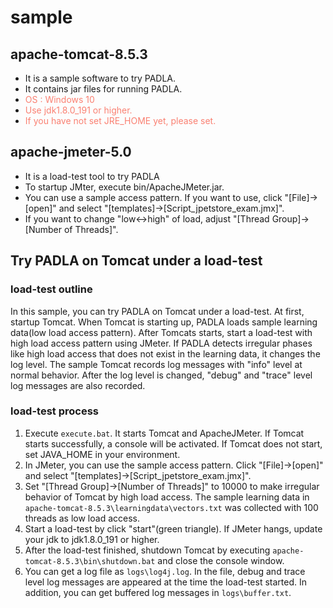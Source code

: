 # sample
## apache-tomcat-8.5.3
* It is a sample software to try PADLA.
* It contains jar files for running PADLA.
* <font color="Salmon">OS : Windows 10</font>
* <font color="Salmon">Use jdk1.8.0_191 or higher.</font>
* <font color="Salmon">If you have not set JRE_HOME yet, please set.</font>

## apache-jmeter-5.0
* It is a load-test tool to try PADLA
* To startup JMter, execute bin/ApacheJMeter.jar.
* You can use a sample access pattern. If you want to use, click "[File]->[open]" and select "[templates]->[Script_jpetstore_exam.jmx]".
* If you want to change "low<->high" of load, adjust "[Thread Group]->[Number of Threads]".

## Try PADLA on Tomcat under a load-test
### load-test outline
In this sample, you can try PADLA on Tomcat under a load-test. At first, startup Tomcat. When Tomcat is starting up, PADLA loads sample learning data(low load access pattern). After Tomcats starts, start a load-test with high load access pattern using JMeter. If PADLA detects irregular phases like high load access that does not exist in the learning data, it changes the log level. The sample Tomcat records log messages with "info" level at normal behavior. After the log level is changed, "debug" and "trace" level log messages are also recorded.

### load-test process
1. Execute `execute.bat`. It starts Tomcat and ApacheJMeter. If Tomcat starts successfully, a console will be activated. If Tomcat does not start, set JAVA_HOME in your environment.
2. In JMeter, you can use the sample access pattern. Click "[File]->[open]" and select "[templates]->[Script_jpetstore_exam.jmx]".
3. Set "[Thread Group]->[Number of Threads]" to 10000 to make irregular behavior of Tomcat by high load access. The sample learning data in `apache-tomcat-8.5.3\learningdata\vectors.txt` was collected with 100 threads as low load access.
4. Start a load-test by click "start"(green triangle). If JMeter hangs, update your jdk to jdk1.8.0_191 or higher.
5. After the load-test finished, shutdown Tomcat by executing `apache-tomcat-8.5.3\bin\shutdown.bat` and close the console window.
6. You can get a log file as `logs\log4j.log`. In the file, debug and trace level log messages are appeared at the time the load-test started. In addition, you can get buffered log messages in `logs\buffer.txt`. 
